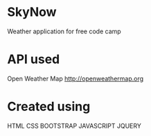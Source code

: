 # SkyNow
Weather application for free code camp 
# API used
Open Weather Map http://openweathermap.org

# Created using
HTML
CSS
BOOTSTRAP
JAVASCRIPT
JQUERY




